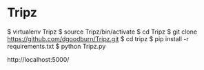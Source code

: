 # Tripz



$ virtualenv Tripz
$ source Tripz/bin/activate
$ cd Tripz
$ git clone https://github.com/dgoodburn/Tripz.git
$ cd tripz
$ pip install -r requirements.txt
$ python Tripz.py

http://localhost:5000/
